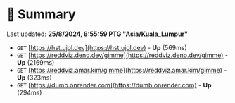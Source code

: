 # 📖 Summary
Last updated: **25/8/2024, 6:55:59 PTG "Asia/Kuala_Lumpur"**

- `GET` [https://hst.ujol.dev](https://hst.ujol.dev) - **Up** (569ms)
- `GET` [https://reddviz.deno.dev/gimme](https://reddviz.deno.dev/gimme) - **Up** (2169ms)
- `GET` [https://reddviz.amar.kim/gimme](https://reddviz.amar.kim/gimme) - **Up** (323ms)
- `GET` [https://dumb.onrender.com](https://dumb.onrender.com) - **Up** (294ms)
